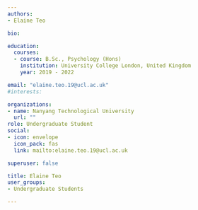 ```yaml
---
authors:
- Elaine Teo

bio: 

education:
  courses:
  - course: B.Sc., Psychology (Hons)
    institution: University College London, United Kingdom
    year: 2019 - 2022

email: "elaine.teo.19@ucl.ac.uk"
#interests:

organizations:
- name: Nanyang Technological University
  url: ""
role: Undergraduate Student
social:
- icon: envelope
  icon_pack: fas
  link: mailto:elaine.teo.19@ucl.ac.uk

superuser: false

title: Elaine Teo
user_groups:
- Undergraduate Students

---
```


